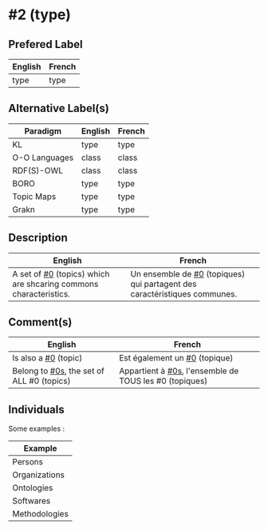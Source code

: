 #2 (type)
==

Prefered Label
-
<table>
    <thead>
        <tr>
            <th>English</th>
            <th>French</th>
        </tr>
    </thead>
    <tbody>
        <tr>
            <td>type</td>
            <td>type</td>
        </tr>
    </tbody>
</table>

Alternative Label(s)
-
<table>
    <thead>
        <tr>
            <th>Paradigm</th>
            <th>English</th>
            <th>French</th>
        </tr>
    </thead>
    <tbody>
       <tr>
            <td>KL</td>
            <td>type</td>
            <td>type</td>
        </tr>
        <tr>
            <td>O-O Languages</td>
            <td>class</td>
            <td>class</td>
       </tr>
       <tr>
            <td>RDF(S)-OWL</td>
            <td>class</td>
            <td>class</td>
        </tr>
        <tr>
            <td>BORO</td>
            <td>type</td>
            <td>type</td>
        </tr>
        <tr>
            <td>Topic Maps</td>
            <td>type</td>
            <td>type</td>
        </tr>
        <tr>
            <td>Grakn</td>
            <td>type</td>
            <td>type</td>
        </tr>
    </tbody>
</table>

Description
-
<table>
    <thead>
        <tr>
            <th>English</th>
            <th>French</th>
        </tr>
    </thead>
    <tbody>
        <tr>
            <td>A set of <a href="https://github.com/iPlumb3r/KeQuarks/blob/master/1_Semantic/Conceptionary/%230_topic.md">#0</a> (topics) which are shcaring commons characteristics.</td>
            <td>Un ensemble de <a href="https://github.com/iPlumb3r/KeQuarks/blob/master/1_Semantic/Conceptionary/%230_topic.md">#0</a> (topiques) qui partagent des caractéristiques communes.</td>
        </tr>
    </tbody>
</table>

Comment(s)
-
<table>
    <thead>
        <tr>
            <th>English</th>
            <th>French</th>
        </tr>
    </thead>
    <tbody>
         <tr>
            <td>Is also a <a href="https://github.com/iPlumb3r/KeQuarks/blob/master/1_Semantic/Conceptionary/%230_topic.md">#0</a> (topic)</td>
            <td>Est également un <a href="https://github.com/iPlumb3r/KeQuarks/blob/master/1_Semantic/Conceptionary/%230_topic.md">#0</a> (topique)</td>
        </tr>  
        <tr>
            <td>Belong to <a href="https://github.com/iPlumb3r/KeQuarks/blob/master/1_Semantic/Conceptionary/%230s_Things.md">#0s</a>, the set of ALL #0 (topics)</td>
            <td>Appartient à <a href="https://github.com/iPlumb3r/KeQuarks/blob/master/1_Semantic/Conceptionary/%230s_Things.md">#0s</a>, l'ensemble de TOUS les #0 (topiques)</td>
        </tr>
    </tbody>
</table>


Individuals
-

Some examples : 
<table>
    <thead>
        <tr>
            <th>Example</th>
        </tr>
    </thead>
    <tbody>
        <tr>
            <td>Persons</td>
        </tr>
        <tr>
            <td>Organizations</td>
        </tr>
        <tr>
            <td>Ontologies</td>
        </tr>
        <tr>
            <td>Softwares</td>
        </tr>
        <tr>
            <td>Methodologies</td>
        </tr>
    </tbody>
</table>

